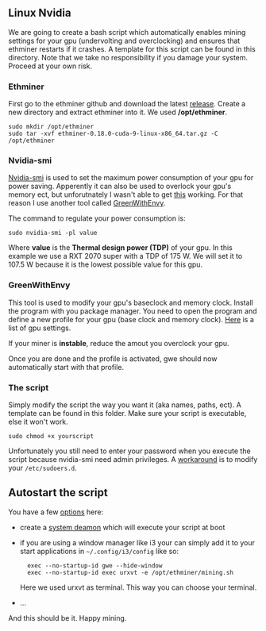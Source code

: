 ## Linux Nvidia

We are going to create a bash script which automatically enables mining settings for your gpu (undervolting and overclocking) and ensures that ethminer restarts if it crashes. A template for this script can be found in this directory. Note that we take no responsibility if you damage your system. Proceed at your own risk.

### Ethminer

First go to the ethminer github and download the latest [release](https://github.com/ethereum-mining/ethminer/releases).
Create a new directory and extract ethminer into it. We used **/opt/ethminer**.

    sudo mkdir /opt/ethminer
    sudo tar -xvf ethminer-0.18.0-cuda-9-linux-x86_64.tar.gz -C /opt/ethminer

### Nvidia-smi

[Nvidia-smi](https://developer.nvidia.com/nvidia-system-management-interface) is used to set the maximum power consumption of your gpu for power saving. Apperently it can also be used to overlock your gpu's memory ect, but unforutnately I wasn't able to get [this](https://wiki.archlinux.org/index.php/NVIDIA/Tips_and_tricks#Overclocking_and_cooling) working.
For that reason I use another tool called [GreenWithEnvy](https://gitlab.com/leinardi/gwe).

The command to regulate your power consumption is:

    sudo nvidia-smi -pl value

Where **value** is the **Thermal design power (TDP)** of your gpu. In this example we use a RXT 2070 super with a TDP of 175 W. We will set it to 107.5 W because it is the lowest possible value for this gpu.

### GreenWithEnvy

This tool is used to modify your gpu's baseclock and memory clock.
Install the program with you package manager.
You need to open the program and define a new profile for your gpu (base clock and memory clock). [Here](https://2miners.com/blog/how-to-overclock-nvidia-and-amd-graphics-cards-on-different-algorithms/) is a list of gpu settings.

If your miner is **instable**, reduce the amout you overclock your gpu.

Once you are done and the profile is activated, gwe should now automatically start with that profile.

### The script

Simply modify the script the way you want it (aka names, paths, ect). A template can be found in this folder. Make sure your script is executable, else it won't work.

    sudo chmod +x yourscript

Unfortunately you still need to enter your password when you execute the script because nvidia-smi need admin privileges. A [workaround](https://wiki.archlinux.org/index.php/sudo#Configure_sudo_using_drop-in_files_in_/etc/sudoers.d) is to modify your `/etc/sudoers.d`.

## Autostart the script

You have a few [options](https://wiki.archlinux.org/index.php/autostarting) here:

- create a [system deamon](https://wiki.archlinux.org/index.php/systemd#Examples) which will execute your script at boot
- if you are using a window manager like i3 your can simply add it to your start applications in `~/.config/i3/config` like so:
        
        exec --no-startup-id gwe --hide-window
        exec --no-startup-id exec urxvt -e /opt/ethminer/mining.sh
     
     Here we used urxvt as terminal. This way you can choose your terminal.
- ...

And this should be it. Happy mining.
